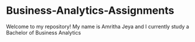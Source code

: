 # Business-Analytics-Assignments
Welcome to my repository! My name is Amritha Jeya and I currently study a Bachelor of Business Analytics
